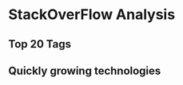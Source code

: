StackOverFlow Analysis
======================

Top 20 Tags 
------------
<canvas id="top20tags" width="800" height="400"></canvas> 


Quickly growing technologies
-----------------------------
<canvas id="popularityChange" width="800" height="400"></canvas>
<script src="sfo.js"></script>
